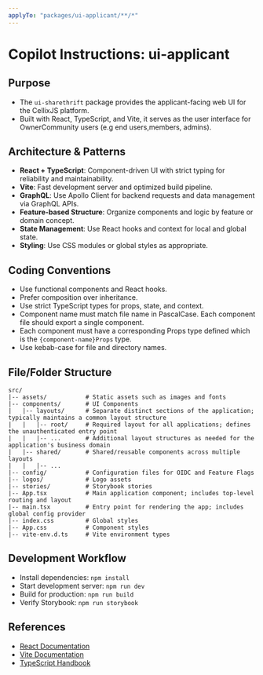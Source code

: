 ```yaml
---
applyTo: "packages/ui-applicant/**/*"
---
```

# Copilot Instructions: ui-applicant

## Purpose

- The `ui-sharethrift` package provides the applicant-facing web UI for the CellixJS platform.
- Built with React, TypeScript, and Vite, it serves as the user interface for OwnerCommunity users (e.g end users,members, admins).

## Architecture & Patterns

- **React + TypeScript**: Component-driven UI with strict typing for reliability and maintainability.
- **Vite**: Fast development server and optimized build pipeline.
- **GraphQL**: Use Apollo Client for backend requests and data management via GraphQL APIs.
- **Feature-based Structure**: Organize components and logic by feature or domain concept.
- **State Management**: Use React hooks and context for local and global state.
- **Styling**: Use CSS modules or global styles as appropriate.

## Coding Conventions

- Use functional components and React hooks.
- Prefer composition over inheritance.
- Use strict TypeScript types for props, state, and context.
- Component name must match file name in PascalCase. Each component file should export a single component.
- Each component must have a corresponding Props type defined which is the `{component-name}Props` type.
- Use kebab-case for file and directory names.

## File/Folder Structure

```
src/
|-- assets/           # Static assets such as images and fonts
|-- components/       # UI Components
|   |-- layouts/      # Separate distinct sections of the application; typically maintains a common layout structure
|   |   |-- root/     # Required layout for all applications; defines the unauthenticated entry point
|   |   |-- ...       # Additional layout structures as needed for the application's business domain
|   |-- shared/       # Shared/reusable components across multiple layouts
|   |   |-- ...
|-- config/           # Configuration files for OIDC and Feature Flags
|-- logos/            # Logo assets
|-- stories/          # Storybook stories
|-- App.tsx           # Main application component; includes top-level routing and layout
|-- main.tsx          # Entry point for rendering the app; includes global config provider
|-- index.css         # Global styles
|-- App.css           # Component styles
|-- vite-env.d.ts     # Vite environment types
```

## Development Workflow

- Install dependencies: `npm install`
- Start development server: `npm run dev`
- Build for production: `npm run build`
- Verify Storybook: `npm run storybook`


<!-- ## Testing

- Use `vitest` for unit and integration tests.
- Each component should have a corresponding `*.test.tsx` file.
- Coverage reports are generated in `coverage/`. -->

## References

- [React Documentation](https://react.dev/)
- [Vite Documentation](https://vitejs.dev/)
- [TypeScript Handbook](https://www.typescriptlang.org/docs/)

